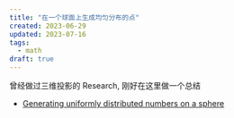 ```yaml
---
title: "在一个球面上生成均匀分布的点"
created: 2023-06-29
updated: 2023-07-16
tags:
  - math
draft: true
---
```


曾经做过三维投影的 Research, 刚好在这里做一个总结

- [Generating uniformly distributed numbers on a sphere](http://corysimon.github.io/articles/uniformdistn-on-sphere/)
